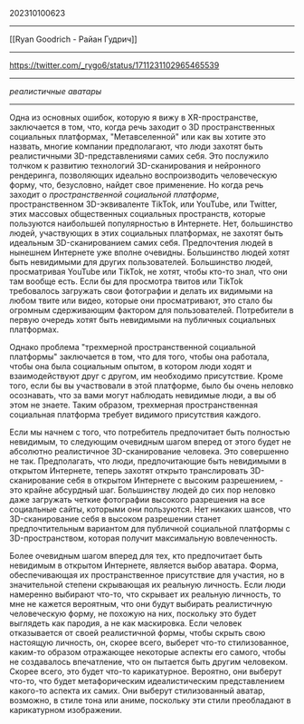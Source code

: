 202310100623
***
[[Ryan Goodrich - Райан Гудрич]]
***
https://twitter.com/_rygo6/status/1711231102965465539
***
*реалистичные аватары*
***
Одна из основных ошибок, которую я вижу в XR-пространстве, заключается в том, что, когда речь заходит о 3D пространственных социальных платформах, "Метавселенной" или как вы хотите это назвать, многие компании предполагают, что люди захотят быть реалистичными 3D-представлениями самих себя. Это послужило толчком к развитию технологий 3D-сканирования и нейронного рендеринга, позволяющих идеально воспроизводить человеческую форму, что, безусловно, найдет свое применение. Но когда речь заходит о *пространственной социальной платформе*, пространственном 3D-эквиваленте TikTok, или YouTube, или Twitter, этих массовых общественных социальных пространств, которые пользуются наибольшей популярностью в Интернете. Нет, большинство людей, участвующих в этих социальных платформах, не захотят быть идеальным 3D-сканированием самих себя. Предпочтения людей в нынешнем Интернете уже вполне очевидны. Большинство людей хотят быть невидимыми для других пользователей. Большинство людей, просматривая YouTube или TikTok, не хотят, чтобы кто-то знал, что они там вообще есть. Если бы для просмотра твитов или TikTok требовалось загружать свои фотографии и делать их видимыми на любом твите или видео, которые они просматривают, это стало бы огромным сдерживающим фактором для пользователей. Потребители в первую очередь хотят быть невидимыми на публичных социальных платформах.

Однако проблема "трехмерной пространственной социальной платформы" заключается в том, что для того, чтобы она работала, чтобы она была социальным опытом, в котором люди ходят и взаимодействуют друг с другом, им необходимо присутствие. Кроме того, если бы вы участвовали в этой платформе, было бы очень неловко осознавать, что за вами могут наблюдать невидимые люди, а вы об этом не знаете. Таким образом, трехмерная пространственная социальная платформа требует видимого присутствия каждого.

Если мы начнем с того, что потребитель предпочитает быть полностью невидимым, то следующим очевидным шагом вперед от этого будет не абсолютно реалистичное 3D-сканирование человека. Это совершенно не так. Предполагать, что люди, предпочитающие быть невидимыми в открытом Интернете, теперь захотят открыто транслировать 3D-сканирование себя в открытом Интернете с высоким разрешением, - это крайне абсурдный шаг. Большинству людей до сих пор неловко даже загружать четкие фотографии высокого разрешения на все социальные сайты, которыми они пользуются. Нет никаких шансов, что 3D-сканирование себя в высоком разрешении станет предпочтительным вариантом для публичной социальной платформы с 3D-пространством, которая получит максимальную вовлеченность.

Более очевидным шагом вперед для тех, кто предпочитает быть невидимым в открытом Интернете, является выбор аватара. Форма, обеспечивающая их пространственное присутствие для участия, но в значительной степени скрывающая их реальную личность. Если люди намеренно выбирают что-то, что скрывает их реальную личность, то мне не кажется вероятным, что они будут выбирать реалистичную человеческую форму, не похожую на них, поскольку это будет выглядеть как пародия, а не как маскировка. Если человек отказывается от своей реалистичной формы, чтобы скрыть свою настоящую личность, он, скорее всего, выберет что-то стилизованное, каким-то образом отражающее некоторые аспекты его самого, чтобы не создавалось впечатление, что он пытается быть другим человеком. Скорее всего, это будет что-то карикатурное. Вероятно, они выберут что-то, что будет метафорическим идеалистическим представлением какого-то аспекта их самих. Они выберут стилизованный аватар, возможно, в стиле тона или аниме, поскольку эти стили преобладают в карикатурном изображении.